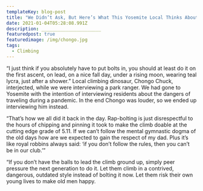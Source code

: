 ```yaml
---
templateKey: blog-post
title: "We Didn’t Ask, But Here’s What This Yosemite Local Thinks About Bolting "
date: 2021-01-04T05:28:08.991Z
description: ______________________
featuredpost: true
featuredimage: /img/chongo.jpg
tags:
  - Climbing
---
```

“I just think if you absolutely have to put bolts in, you should at least do it on the first ascent, on lead, on a nice fall day, under a rising moon, wearing teal lycra, just after a shower.” Local climbing dinosaur, Chongo Chuck, interjected, while we were interviewing a park ranger. We had gone to Yosemite with the intention of interviewing residents about the dangers of traveling during a pandemic. In the end Chongo was louder, so we ended up interviewing him instead.



“That’s how we all did it back in the day. Rap-bolting is just disrespectful to the hours of chipping and pinning it took to make the climb doable at the cutting edge grade of 5.11. If we can’t follow the mental gymnastic dogma of the old days how are we expected to gain the respect of my dad. Plus it’s like royal robbins always said: ‘if you don’t follow the rules, then you can’t be in our club.’”



“If you don’t have the balls to lead the climb ground up, simply peer pressure the next generation to do it. Let them climb in a contrived, dangerous, outdated style instead of bolting it now. Let them risk their own young lives to make old men happy.
